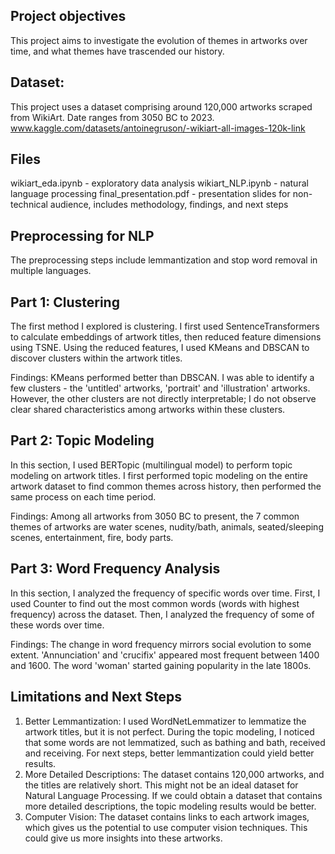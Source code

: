 ## Project objectives
This project aims to investigate the evolution of themes in artworks over time, and what themes have trascended our history.

## Dataset:
This project uses a dataset comprising around 120,000 artworks scraped from WikiArt.
Date ranges from 3050 BC to 2023.
www.kaggle.com/datasets/antoinegruson/-wikiart-all-images-120k-link

## Files
wikiart_eda.ipynb - exploratory data analysis
wikiart_NLP.ipynb - natural language processing
final_presentation.pdf - presentation slides for non-technical audience, includes methodology, findings, and next steps

## Preprocessing for NLP
The preprocessing steps include lemmantization and stop word removal in multiple languages.

## Part 1: Clustering

The first method I explored is clustering. I first used SentenceTransformers to calculate embeddings of artwork titles, then reduced feature dimensions using TSNE. Using the reduced features, I used KMeans and DBSCAN to discover clusters within the artwork titles.

Findings: KMeans performed better than DBSCAN. I was able to identify a few clusters - the 'untitled' artworks, 'portrait' and 'illustration' artworks. However, the other clusters are not directly interpretable; I do not observe clear shared characteristics among artworks within these clusters.

## Part 2: Topic Modeling

In this section, I used BERTopic (multilingual model) to perform topic modeling on artwork titles. I first performed topic modeling on the entire artwork dataset to find common themes across history, then performed the same process on each time period. 

Findings: Among all artworks from 3050 BC to present, the 7 common themes of artworks are water scenes, nudity/bath, animals, seated/sleeping scenes, entertainment, fire, body parts.

## Part 3: Word Frequency Analysis

In this section, I analyzed the frequency of specific words over time. First, I used Counter to find out the most common words (words with highest frequency) across the dataset. Then, I analyzed the frequency of some of these words over time. 

Findings: The change in word frequency mirrors social evolution to some extent. 'Annunciation' and 'crucifix' appeared most frequent between 1400 and 1600. The word 'woman' started gaining popularity in the late 1800s. 

## Limitations and Next Steps

1. Better Lemmantization: I used WordNetLemmatizer to lemmatize the artwork titles, but it is not perfect. During the topic modeling, I noticed that some words are not lemmatized, such as bathing and bath, received and receiving. For next steps, better lemmantization could yield better results.
2. More Detailed Descriptions: The dataset contains 120,000 artworks, and the titles are relatively short. This might not be an ideal dataset for Natural Language Processing. If we could obtain a dataset that contains more detailed descriptions, the topic modeling results would be better.
3. Computer Vision: The dataset contains links to each artwork images, which gives us the potential to use computer vision techniques. This could give us more insights into these artworks.

